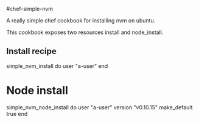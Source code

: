 #chef-simple-nvm

A really simple chef cookbook for installing nvm on ubuntu.

This cookbook exposes two resources install and node_install.

## Install recipe

simple_nvm_install do
  user  "a-user"
end

# Node install

simple_nvm_node_install do
  user          "a-user"
  version       "v0.10.15"
  make_default  true
end
